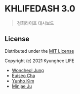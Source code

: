 KHLIFEDASH 3.0
==============
> 경희라이프 대시보드

## License

Distributed under the [MIT License](./LICENSE)

Copyright (c) 2021 Kyunghee LIFE

- [Woncheol Jung](#)
- [Euiseo Cha](https://github.com/zeroday0619)
- [Yunho Kim](#)
- [Minjae Ju](https://github.com/Juminjae)

